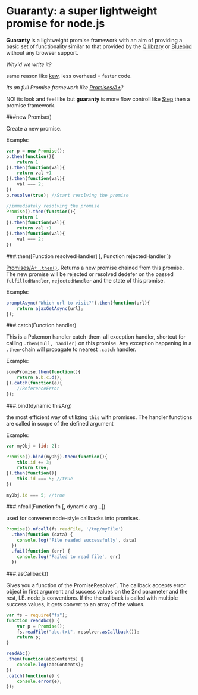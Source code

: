 Guaranty: a super lightweight promise for node.js
==================================

**Guaranty** is a lightweight promise framework with an aim of providing a basic set of functionality similar to that provided by the [Q library](https://github.com/kriskowal/q "Q") or [Bluebird](https://github.com/petkaantonov/bluebird) without any browser support.


*Why'd we write it?*

same reason like [kew](https://github.com/Medium/kew), less overhead = faster code.

*Its an full Promise framework like [Promises/A+](http://promises-aplus.github.io/promises-spec/)?*

NO! its look and feel like but **guaranty** is more flow controll like [Step](https://github.com/creationix/step) then a promise framework.




###new Promise()

Create a new promise. 

Example:

```js
var p = new Promise();
p.then(function(){
	return 1
}).then(function(val){
	return val +1
}).then(function(val){
	val === 2;
})
p.resolve(true); //Start resolving the promise
```

```js
//immediately resolving the promise
Promise().then(function(){
	return 1
}).then(function(val){
	return val +1
}).then(function(val){
	val === 2;
})
```


###.then([Function resolvedHandler] [, Function rejectedHandler ])


[Promises/A+ `.then()`](http://promises-aplus.github.io/promises-spec/). Returns a new promise chained from this promise. The new promise will be rejected or resolved dedefer on the passed `fulfilledHandler`, `rejectedHandler` and the state of this promise.

Example:

```js
promptAsync("Which url to visit?").then(function(url){
    return ajaxGetAsync(url);
});
```


###.catch(Function handler)

This is a Pokemon handler catch-them-all exception handler, shortcut for calling `.then(null, handler)` on this promise. Any exception happening in a `.then`-chain will propagate to nearest `.catch` handler.

Example:

```js
somePromise.then(function(){
    return a.b.c.d();
}).catch(function(e){
    //ReferenceError
});
 ```


###.bind(dynamic thisArg)

the most efficient way of utilizing `this` with promises. The handler functions are called in scope of the defined argument

Example:

```js
var myObj = {id: 2};

Promise().bind(myObj).then(function(){
    this.id += 3;
    return true;
}).then(function(){
    this.id === 5; //true
})

myObj.id === 5; //true
 ```
 

###.nfcall(Function fn [, dynamic arg...])

used for converen node-style callbacks into promises.

```js
Promise().nfcall(fs.readFile, '/tmp/myFile')
  .then(function (data) {
    console.log('File readed successfully', data)
  })
  .fail(function (err) {
    console.log('Failed to read file', err)
  })
```

###.asCallback()

Gives you a function of the PromiseResolver`. The callback accepts error object in first argument and success values on the 2nd parameter and the  rest, I.E. node js conventions. If the the callback is called with multiple success values, it gets convert to an array of the values.


```js
var fs = require("fs");
function readAbc() {
    var p = Promise();
    fs.readFile("abc.txt", resolver.asCallback());
    return p;
}

readAbc()
.then(function(abcContents) {
    console.log(abcContents);
})
.catch(function(e) {
    console.error(e);
});
```
